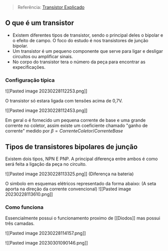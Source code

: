  >Referência: [Transístor Explicado](https://www.youtube.com/watch?v=JROzWgqDZrQ)

## O que é um transistor

- Existem diferentes tipos de transistor, sendo o principal deles o bipolar e o efeito de campo. O foco do estudo é nos transistores de junção bipolar.
- Um transistor é um pequeno componente que serve para ligar e desligar circuitos ou amplificar sinais.
- No corpo do transistor tera o número da peça para encontrar as expecificações.
 
### Configuração típica

![[Pasted image 20230228112253.png]]


O transistor só estara ligada com tensões acima de 0,7V.

![[Pasted image 20230228112453.png]]

Em geral o é fornecido um pequena corrente de base e uma grande corrente no coletor, assim existe um coeficiente chamado "ganho de corrente" medido por $\beta = CorrenteColetor / CorrenteBase$  

## Tipos de transistores bipolares de junção

Existem dois tipos, NPN E PNP. A principal diferença entre ambos é como será feita a ligação da peça no circuito.

![[Pasted image 20230228113325.png]]
(Diferença na bateria)

O simbolo em esquemas elétricos representado da forma abaixo: (A seta aporta na direção da corrente convencional)
![[Pasted image 20230228113610.png]]

### Como funciona

Essencialmente possui o funcionamento proximo de  [[Diodos]] mas possui três camadas. 

![[Pasted image 20230228114157.png]]

![[Pasted image 20230301090146.png]]